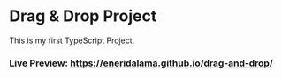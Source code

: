 # Drag & Drop Project

This is my first TypeScript Project. 

### Live Preview: https://eneridalama.github.io/drag-and-drop/